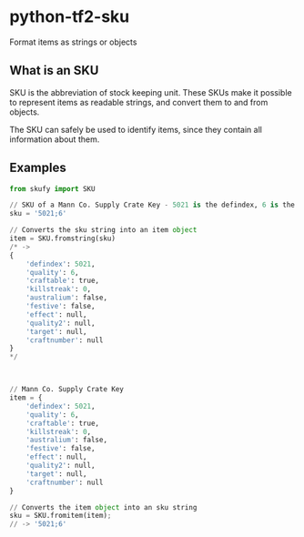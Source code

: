 # python-tf2-sku


Format items as strings or objects

## What is an SKU

SKU is the abbreviation of stock keeping unit. These SKUs make it possible to represent items as readable strings, and convert them to and from objects.

The SKU can safely be used to identify items, since they contain all information about them.

## Examples

```py
from skufy import SKU

// SKU of a Mann Co. Supply Crate Key - 5021 is the defindex, 6 is the quality
sku = '5021;6'

// Converts the sku string into an item object
item = SKU.fromstring(sku)
/* ->
{
    'defindex': 5021,
    'quality': 6,
    'craftable': true,
    'killstreak': 0,
    'australium': false,
    'festive': false,
    'effect': null,
    'quality2': null,
    'target': null,
    'craftnumber': null
}
*/
```

```py


// Mann Co. Supply Crate Key
item = {
    'defindex': 5021,
    'quality': 6,
    'craftable': true,
    'killstreak': 0,
    'australium': false,
    'festive': false,
    'effect': null,
    'quality2': null,
    'target': null,
    'craftnumber': null
}

// Converts the item object into an sku string
sku = SKU.fromitem(item);
// -> '5021;6'
```
